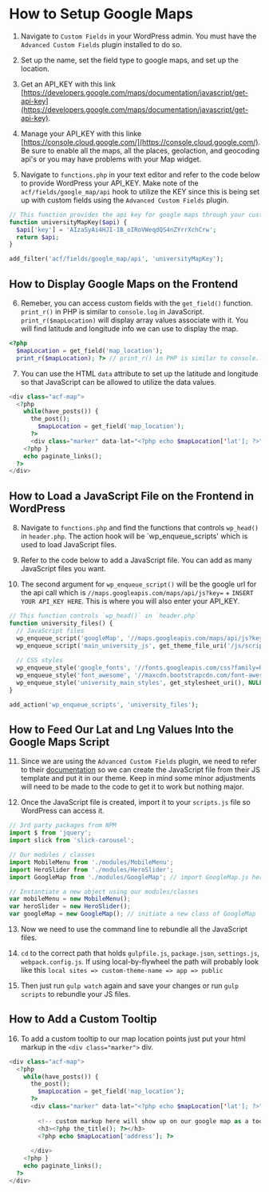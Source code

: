 # How to Setup Google Maps

1. Navigate to `Custom Fields` in your WordPress admin. You must have the `Advanced Custom Fields` plugin installed to do so.

2. Set up the name, set the field type to google maps, and set up the location.

3. Get an API_KEY with this link [https://developers.google.com/maps/documentation/javascript/get-api-key](https://developers.google.com/maps/documentation/javascript/get-api-key).  

4. Manage your API_KEY with this linke [https://console.cloud.google.com/](https://console.cloud.google.com/). Be sure to enable all the maps, all the places, geolaction, and geocoding api's or you may have problems with your Map widget.  

5. Navigate to `functions.php` in your text editor and refer to the code below to provide WordPress your API_KEY. Make note of the   `acf/fields/google_map/api` hook to utilize the KEY since this is being set up with custom fields using the `Advanced Custom Fields` plugin.

```php
// This function provides the api key for google maps through your custom field
function universityMapKey($api) {
  $api['key'] = 'AIzaSyAi4HJI-1B_oIRoVWeqdQS4nZYrrXchCrw';
  return $api;
}

add_filter('acf/fields/google_map/api', 'universityMapKey');
```

## How to Display Google Maps on the Frontend

6. Remeber, you can access custom fields with the `get_field()` function. `print_r()` in PHP is similar to `console.log` in JavaScript. `print_r($mapLocation)` will display array values associate with it. You will find latitude and longitude info we can use to display the map.

```php
<?php 
  $mapLocation = get_field('map_location');
  print_r($mapLocation); ?> // print_r() in PHP is similar to console.log in JavaScript
```

7. You can use the HTML `data` attribute to set up the latitude and longitude so that JavaScript can be allowed to utilize the data values.

```php
<div class="acf-map">
  <?php
    while(have_posts()) {
      the_post();
        $mapLocation = get_field('map_location');
      ?>
      <div class="marker" data-lat="<?php echo $mapLocation['lat']; ?>" data-lng="<?php echo $mapLocation['lat']; ?>"></div>
    <?php }
    echo paginate_links();
  ?>
</div>
```

## How to Load a JavaScript File on the Frontend in WordPress

8. Navigate to `functions.php` and find the functions that controls `wp_head()` in `header.php`. The action hook will be `wp_enqueue_scripts' which is used to load JavaScript files.  

9. Refer to the code below to add a JavaScript file. You can add as many JavaScript files you want. 

10. The second argument for `wp_enqueue_script()` will be the google url for the api call which is  `//maps.googleapis.com/maps/api/js?key=` + `INSERT YOUR API_KEY HERE`. This is where you will also enter your API_KEY.

```php
// This function controls `wp_head()` in `header.php`
function university_files() {
  // JavaScript files
  wp_enqueue_script('googleMap', '//maps.googleapis.com/maps/api/js?key=AIzaSyAi4HJI-1B_oIRoVWeqdQS4nZYrrXchCrw', NULL, microtime(), true);
  wp_enqueue_script('main_university_js', get_theme_file_uri('/js/scripts-bundled.js'), NULL, microtime(), true);
  
  // CSS styles
  wp_enqueue_style('google_fonts', '//fonts.googleapis.com/css?family=Roboto+Condensed:300,300i,400,400i,700,700i|Roboto:100,300,400,400i,700,700i');
  wp_enqueue_style('font_awesome', '//maxcdn.bootstrapcdn.com/font-awesome/4.7.0/css/font-awesome.min.css');
  wp_enqueue_style('university_main_styles', get_stylesheet_uri(), NULL, microtime());
}

add_action('wp_enqueue_scripts', 'university_files');
```

## How to Feed Our Lat and Lng Values Into the Google Maps Script

11. Since we are using the `Advanced Custom Fields` plugin, we need to refer to their [documentation](https://www.advancedcustomfields.com/resources/google-map/) so we can create the JavaScript file from their JS template and put it in our theme. Keep in mind some minor adjustments will need to be made to the code to get it to work but nothing major.

12. Once the JavaScript file is created, import it to your `scripts.js` file so WordPress can access it.

```javascript
// 3rd party packages from NPM
import $ from 'jquery';
import slick from 'slick-carousel';

// Our modules / classes
import MobileMenu from './modules/MobileMenu';
import HeroSlider from './modules/HeroSlider';
import GoogleMap from './modules/GoogleMap'; // import GoogleMap.js here

// Instantiate a new object using our modules/classes
var mobileMenu = new MobileMenu();
var heroSlider = new HeroSlider();
var googleMap = new GoogleMap(); // initiate a new class of GoogleMap
```

13. Now we need to use the command line to rebundle all the JavaScript files.

14. `cd` to the correct path that holds `gulpfile.js`, `package.json`, `settings.js`, `webpack.config.js`. If using local-by-flywheel the path will probably look like this `local sites => custom-theme-name => app => public`

15. Then just run `gulp watch` again and save your changes or run `gulp scripts` to rebundle your JS files.

## How to Add a Custom Tooltip

16. To add a custom tooltip to our map location points just put your html markup in the `<div class="marker">` div.

```php
<div class="acf-map">
  <?php
    while(have_posts()) {
      the_post();
        $mapLocation = get_field('map_location');
      ?>
      <div class="marker" data-lat="<?php echo $mapLocation['lat']; ?>" data-lng="<?php echo $mapLocation['lng']; ?>">
        
        <!-- custom markup here will show up on our google map as a tooltip -->
        <h3><?php the_title(); ?></h3>
        <?php echo $mapLocation['address']; ?>
        
      </div>
    <?php }
    echo paginate_links();
  ?>
</div>
```
